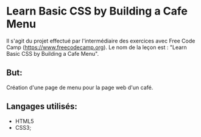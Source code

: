 # Learn Basic CSS by Building a Cafe Menu  
  
Il s'agit du projet effectué par l'intermédiaire des exercices avec Free Code Camp (https://www.freecodecamp.org). Le nom de la leçon est : "Learn Basic CSS by Building a Cafe Menu".   
  
## But:  
Création d'une page de menu pour la page web d'un café.  
  
## Langages utilisés:  
- HTML5  
- CSS3;
